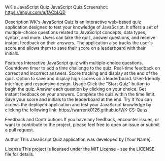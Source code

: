 WK's JavaScript Quiz
JavaScript Quiz Screenshot: https://imgur.com/a/fACbLQD

Description
WK's JavaScript Quiz is an interactive web-based quiz application designed to test your knowledge of JavaScript. It offers a set of multiple-choice questions related to JavaScript concepts, data types, syntax, and more. Users can take the quiz, answer questions, and receive instant feedback on their answers. The application also tracks the user's score and allows them to save their score on a leaderboard with their initials.

Features
Interactive JavaScript quiz with multiple-choice questions.
Countdown timer to add a time challenge to the quiz.
Real-time feedback on correct and incorrect answers.
Score tracking and display at the end of the quiz.
Option to save and display high scores on a leaderboard.
User-friendly interface and responsive design.
Usage
Click the "Start Quiz" button to begin the quiz.
Answer each question by clicking on your choice.
Get instant feedback on your answers.
Complete the quiz within the time limit.
Save your score and initials to the leaderboard at the end.
Try It
You can access the deployed application and test your JavaScript knowledge by clicking the following link: https://warrenk0126.github.io/WK-CS-Quiz/

Feedback and Contributions
If you have any feedback, encounter issues, or want to contribute to the project, please feel free to open an issue or submit a pull request.

Author
This JavaScript Quiz application was developed by [Your Name].

License
This project is licensed under the MIT License - see the LICENSE file for details.
